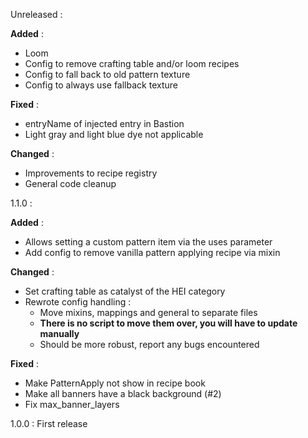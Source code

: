 Unreleased : 

**Added** : 
- Loom
- Config to remove crafting table and/or loom recipes
- Config to fall back to old pattern texture
- Config to always use fallback texture

**Fixed** : 
- entryName of injected entry in Bastion
- Light gray and light blue dye not applicable

**Changed** : 
- Improvements to recipe registry
- General code cleanup

1.1.0 :

**Added** :
- Allows setting a custom pattern item via the uses parameter
- Add config to remove vanilla pattern applying recipe via mixin

**Changed** : 
- Set crafting table as catalyst of the HEI category
- Rewrote config handling :
    - Move mixins, mappings and general to separate files
    - **There is no script to move them over, you will have to update manually**
    - Should be more robust, report any bugs encountered

**Fixed** :
- Make PatternApply not show in recipe book
- Make all banners have a black background (#2)
- Fix max_banner_layers


1.0.0 : 
First release